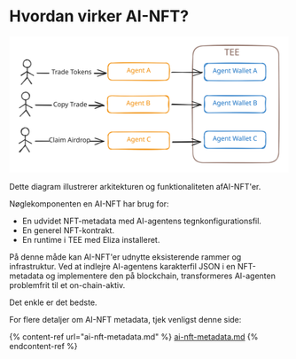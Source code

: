 # Hvordan virker AI-NFT?

<img src="../.gitbook/assets/file.excalidraw.svg" alt="" class="gitbook-drawing">

Dette diagram illustrerer arkitekturen og funktionaliteten af ​​AI-NFT'er.&#x20;

Nøglekomponenten en AI-NFT har brug for:

* En udvidet NFT-metadata med AI-agentens tegnkonfigurationsfil.
* En generel NFT-kontrakt.
* En runtime i TEE med Eliza installeret.

På denne måde kan AI-NFT'er udnytte eksisterende rammer og infrastruktur. Ved at indlejre AI-agentens karakterfil JSON i en NFT-metadata og implementere den på blockchain, transformeres AI-agenten problemfrit til et on-chain-aktiv.

Det enkle er det bedste.

For flere detaljer om AI-NFT metadata, tjek venligst denne side:

{% content-ref url="ai-nft-metadata.md" %}
[ai-nft-metadata.md](ai-nft-metadata.md)
{% endcontent-ref %}
